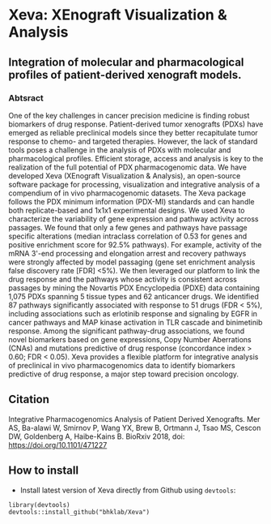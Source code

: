 # Xeva: XEnograft Visualization & Analysis

## Integration of molecular and pharmacological profiles of patient-derived xenograft models.

### Abtsract
One of the key challenges in cancer precision medicine is finding robust biomarkers of drug response. Patient-derived tumor xenografts (PDXs) have emerged as reliable preclinical models since they better recapitulate tumor response to chemo- and targeted therapies. However, the lack of standard tools poses a challenge in the analysis of PDXs with molecular and pharmacological profiles. Efficient storage, access and analysis is key to the realization of the full potential of PDX pharmacogenomic data. We have developed Xeva (XEnograft Visualization & Analysis), an open-source software package for processing, visualization and integrative analysis of a compendium of in vivo pharmacogenomic datasets. The Xeva package follows the PDX minimum information (PDX-MI) standards and can handle both replicate-based and 1x1x1 experimental designs. We used Xeva to characterize the variability of gene expression and pathway activity across passages. We found that only a few genes and pathways have passage specific alterations (median intraclass correlation of 0.53 for genes and positive enrichment score for 92.5% pathways). For example, activity of the mRNA 3'-end processing and elongation arrest and recovery pathways were strongly affected by model passaging (gene set enrichment analysis false discovery rate [FDR] <5%). We then leveraged our platform to link the drug response and the pathways whose activity is consistent across passages by mining the Novartis PDX Encyclopedia (PDXE) data containing 1,075 PDXs spanning 5 tissue types and 62 anticancer drugs. We identified 87 pathways significantly associated with response to 51 drugs (FDR < 5%), including associations such as erlotinib response and signaling by EGFR in cancer pathways and MAP kinase activation in TLR cascade and binimetinib response. Among the significant pathway-drug associations, we found novel biomarkers based on gene expressions, Copy Number Aberrations (CNAs) and mutations predictive of drug response (concordance index > 0.60; FDR < 0.05). Xeva provides a flexible platform for integrative analysis of preclinical in vivo pharmacogenomics data to identify biomarkers predictive of drug response, a major step toward precision oncology.

## Citation

Integrative Pharmacogenomics Analysis of Patient Derived Xenografts. Mer AS, Ba-alawi W, Smirnov P, Wang YX, Brew B, Ortmann J, Tsao MS, Cescon DW, Goldenberg A, Haibe-Kains B. BioRxiv 2018, doi: https://doi.org/10.1101/471227

## How to install

- Install latest version of Xeva directly from Github using `devtools`:
```
library(devtools)
devtools::install_github("bhklab/Xeva")
```
